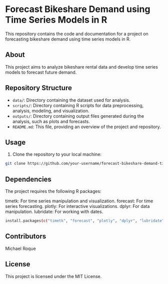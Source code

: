 # Forecast Bikeshare Demand using Time Series Models in R

This repository contains the code and documentation for a project on forecasting bikeshare demand using time series models in R.

## About

This project aims to analyze bikeshare rental data and develop time series models to forecast future demand.

## Repository Structure

- `data/`: Directory containing the dataset used for analysis.
- `scripts/`: Directory containing R scripts for data preprocessing, analysis, modeling, and visualization.
- `outputs/`: Directory containing output files generated during the analysis, such as plots and forecasts.
- `README.md`: This file, providing an overview of the project and repository.

## Usage

1. Clone the repository to your local machine:

```bash
git clone https://github.com/your-username/forecast-bikeshare-demand-time-series-R.git
```

## Dependencies

The project requires the following R packages:

timetk: For time series manipulation and visualization.
forecast: For time series forecasting.
plotly: For interactive visualizations.
dplyr: For data manipulation.
lubridate: For working with dates.

```bash
install.packages(c("timetk", "forecast", "plotly", "dplyr", "lubridate"))
```

## Contributors

Michael Roque

## License

This project is licensed under the MIT License.

